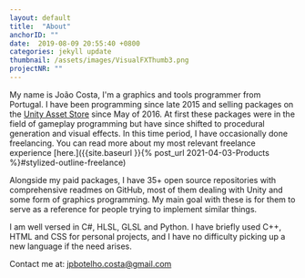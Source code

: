 ```yaml
---
layout: default
title:  "About"
anchorID: ""
date:  2019-08-09 20:55:40 +0800
categories: jekyll update
thumbnail: /assets/images/VisualFXThumb3.png
projectNR: ""
---
```


My name is João Costa, I'm a graphics and tools programmer from Portugal. I have been programming since late 2015 and selling packages on the [Unity Asset Store](https://assetstore.unity.com/publishers/21478) since May of 2016. At first these packages were in the field of gameplay programming but have since shifted to procedural generation and visual effects. In this time period, I have occasionally done freelancing. You can read more about my most relevant freelance experience [here.]({{site.baseurl }}{% post_url 2021-04-03-Products %}#stylized-outline-freelance)

Alongside my paid packages, I have 35+ open source repositories with comprehensive readmes on GitHub, most of them dealing with Unity and some form of graphics programming. My main goal with these is for them to serve as a reference for people trying to implement similar things.

I am well versed in C#, HLSL, GLSL and Python. I have briefly used C++, HTML and CSS for personal projects, and I have no difficulty picking up a new language if the need arises. 

Contact me at: [jpbotelho.costa@gmail.com](mailto:jpbotelho.costa@gmail.com)